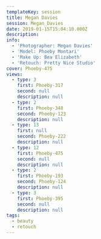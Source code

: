```yaml
---
templateKey: session
title: Megan Davies
session: Megan_Davies
date: 2019-01-15T15:04:10.000Z
description:
info:
  - 'Photographer: Megan Davies'
  - 'Model: Phoeby Montari'
  - 'Make Up: Bea Elizabeth'
  - 'Retouch: Pretty Nice Studio'
cover: Phoeby-475
views:
  - type: 3
    first: Phoeby-317
    second: null
    description: null
  - type: 2
    first: Phoeby-348
    second: Phoeby-123
    description: null
  - type: 13
    first: null
    second: Phoeby-222
    description: null
  - type: 12
    first: Phoeby-475
    second: null
    description: null
  - type: 2
    first: Phoeby-193
    second: Phoeby-124
    description: null
  - type: 3
    first: Phoeby-395
    second: null
    description: null
tags:
  - beauty
  - retouch
---
```

